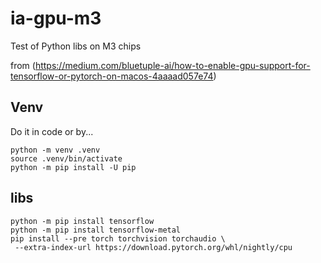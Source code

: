 # ia-gpu-m3
Test of Python libs on M3 chips

from (https://medium.com/bluetuple-ai/how-to-enable-gpu-support-for-tensorflow-or-pytorch-on-macos-4aaaad057e74)

## Venv 
Do it in code or by...
```
python -m venv .venv
source .venv/bin/activate
python -m pip install -U pip
```

## libs
```
python -m pip install tensorflow
python -m pip install tensorflow-metal
pip install --pre torch torchvision torchaudio \
 --extra-index-url https://download.pytorch.org/whl/nightly/cpu
```
